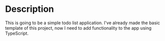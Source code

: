 # Description
This is going to be a simple todo list application. I've already made the basic template of this project, now I need to add functionality to the app using TypeScript.